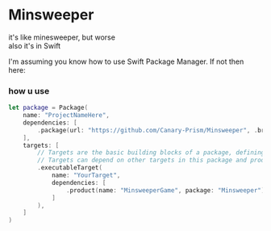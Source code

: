 # Minsweeper
it's like minesweeper, but worse  
also it's in Swift

I'm assuming you know how to use Swift Package Manager. If not then here:

### how u use

```swift
let package = Package(
    name: "ProjectNameHere",
    dependencies: [
        .package(url: "https://github.com/Canary-Prism/Minsweeper", .branch("main")),
    ],
    targets: [
        // Targets are the basic building blocks of a package, defining a module or a test suite.
        // Targets can depend on other targets in this package and products from dependencies.
        .executableTarget(
            name: "YourTarget",
            dependencies: [
                .product(name: "MinsweeperGame", package: "Minsweeper")
            ]
        ),
    ]
)


```
